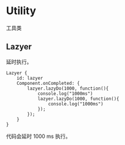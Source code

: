 # Utility

工具类

## Lazyer

延时执行。

```
Lazyer {
    id: lazyer
    Component.onCompleted: {
        lazyer.lazyDo(1000, function(){
            console.log("1000ms")
            lazyer.lazyDo(1000, function(){
                console.log("1000ms")
            });
        });
    }
}
```

代码会延时 1000 ms 执行。